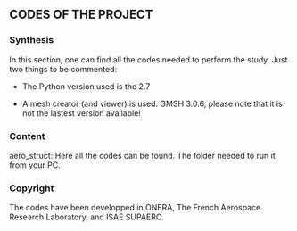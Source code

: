 ## CODES OF THE PROJECT

### Synthesis

In this section, one can find all the codes needed to perform the study. Just two things to be commented:

- The Python version used is the 2.7

- A mesh creator (and viewer) is used: GMSH 3.0.6, please note that it is not the lastest version available! 

### Content
aero_struct: Here all the codes can be found. The folder needed to run it from your PC.

### Copyright

The codes have been developped in ONERA, The French Aerospace Research Laboratory, and ISAE SUPAERO.
